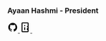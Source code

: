 ### Ayaan Hashmi - President  
<div class="social-icons">
    <a href="https://github.com/Ayaan-Hashmi" target="_blank">
        <svg xmlns="http://www.w3.org/2000/svg" width="24" height="24" viewBox="0 0 24 24" style="fill: rgba(0, 0, 0, 1);transform: ;msFilter:;"><path fill-rule="evenodd" clip-rule="evenodd" d="M12.026 2c-5.509 0-9.974 4.465-9.974 9.974 0 4.406 2.857 8.145 6.821 9.465.499.09.679-.217.679-.481 0-.237-.008-.865-.011-1.696-2.775.602-3.361-1.338-3.361-1.338-.452-1.152-1.107-1.459-1.107-1.459-.905-.619.069-.605.069-.605 1.002.07 1.527 1.028 1.527 1.028.89 1.524 2.336 1.084 2.902.829.091-.645.351-1.085.635-1.334-2.214-.251-4.542-1.107-4.542-4.93 0-1.087.389-1.979 1.024-2.675-.101-.253-.446-1.268.099-2.64 0 0 .837-.269 2.742 1.021a9.582 9.582 0 0 1 2.496-.336 9.554 9.554 0 0 1 2.496.336c1.906-1.291 2.742-1.021 2.742-1.021.545 1.372.203 2.387.099 2.64.64.696 1.024 1.587 1.024 2.675 0 3.833-2.33 4.675-4.552 4.922.355.308.675.916.675 1.846 0 1.334-.012 2.41-.012 2.737 0 .267.178.577.687.479C19.146 20.115 22 16.379 22 11.974 22 6.465 17.535 2 12.026 2z"></path></svg>
    </a>
    <a href="https://www.linkedin.com/in/your-linkedin-profile" target="_blank">
        <svg xmlns="http://www.w3.org/2000/svg" viewBox="0 0 24 24" width="24" height="24">
            <path d="M4 3c0-1.104.896-2 2-2h12c1.104 0 2 .896 2 2v18c0 1.104-.896 2-2 2h-12c-1.104 0-2-.896-2-2v-18zm2 0v18h12v-18h-12zm4 15h2v-6h-2v6zm1-8.5c.691 0 1.25-.559 1.25-1.25s-.559-1.25-1.25-1.25c-.691 0-1.25.559-1.25 1.25s.559 1.25 1.25 1.25zm-1 6h2v-3h-2v3zm7.25-6.25c-.691 0-1.25.559-1.25 1.25s.559 1.25 1.25 1.25c.691 0 1.25-.559 1.25-1.25s-.559-1.25-1.25-1.25zm0 4.5c-.691 0-1.25.559-1.25 1.25v3h2v-3c0-.691-.559-1.25-1.25-1.25z"/>
        </svg>
    </a>
    <a href="https://discord.com/users/951491358500216842" target="_blank">
        <svg xmlns="http://www.w3.org/2000/svg" viewBox="0 0 24 24" width="24" height="24">
            <path d="M18.27 12.01c.06-.27.1-.55.1-.84 0-.29-.04-.57-.1-.84-1.72-.15-3.15-1.03-4.21-2.1-.53.37-1.13.69-1.77.97-1.09-.78-2.42-1.26-3.83-1.26s-2
